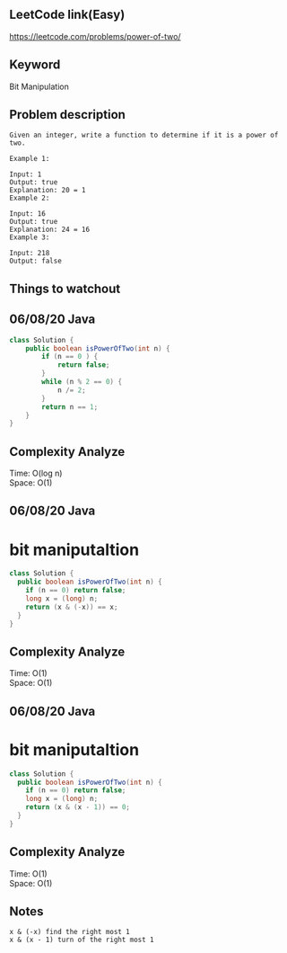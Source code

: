 ## LeetCode link(Easy)
https://leetcode.com/problems/power-of-two/

## Keyword
Bit Manipulation
## Problem description
```
Given an integer, write a function to determine if it is a power of two.

Example 1:

Input: 1
Output: true 
Explanation: 20 = 1
Example 2:

Input: 16
Output: true
Explanation: 24 = 16
Example 3:

Input: 218
Output: false
```

## Things to watchout

## 06/08/20 Java

```java
class Solution {
    public boolean isPowerOfTwo(int n) {
        if (n == 0 ) {
            return false;
        }
        while (n % 2 == 0) {
            n /= 2;
        }
        return n == 1;
    }
}

```
## Complexity Analyze
Time: O(log n)       \
Space: O(1)


## 06/08/20 Java
# bit maniputaltion
```java
class Solution {
  public boolean isPowerOfTwo(int n) {
    if (n == 0) return false;
    long x = (long) n;
    return (x & (-x)) == x;
  }
}
```
## Complexity Analyze
Time: O(1)      \
Space: O(1) 

## 06/08/20 Java
# bit maniputaltion
```java
class Solution {
  public boolean isPowerOfTwo(int n) {
    if (n == 0) return false;
    long x = (long) n;
    return (x & (x - 1)) == 0;
  }
}
```
## Complexity Analyze
Time: O(1)      \
Space: O(1) 


## Notes
```
x & (-x) find the right most 1
x & (x - 1) turn of the right most 1
```